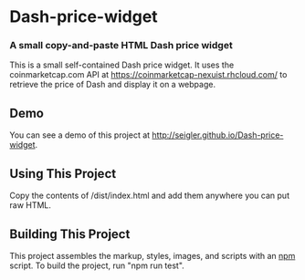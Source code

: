 # Dash-price-widget
### A small copy-and-paste HTML Dash price widget

This is a small self-contained Dash price widget. It uses the coinmarketcap.com API at https://coinmarketcap-nexuist.rhcloud.com/ to retrieve the price of Dash and display it on a webpage.

## Demo

You can see a demo of this project at http://seigler.github.io/Dash-price-widget.

## Using This Project

Copy the contents of /dist/index.html and add them anywhere you can put raw HTML.

## Building This Project

This project assembles the markup, styles, images, and scripts with an [npm](https://howtonode.org/introduction-to-npm) script. To build the project, run "npm run test".
